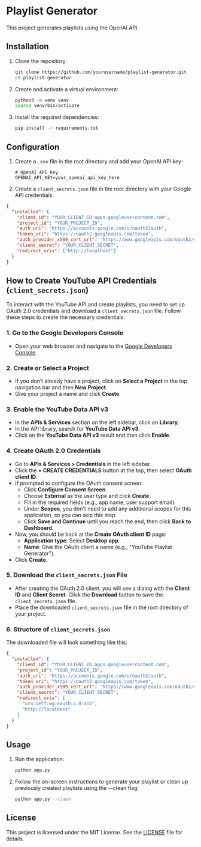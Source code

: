 # Playlist Generator

This project generates playlists using the OpenAI API.

## Installation

1. Clone the repository:
    ```sh
    git clone https://github.com/yourusername/playlist-generator.git
    cd playlist-generator
    ```

2. Create and activate a virtual environment:
    ```sh
    python3 -m venv venv
    source venv/bin/activate
    ```

3. Install the required dependencies:
    ```sh
    pip install -r requirements.txt
    ```

## Configuration

1. Create a `.env` file in the root directory and add your OpenAI API key:
    ```dotenv
    # OpenAI API Key
    OPENAI_API_KEY=your_openai_api_key_here
    ```

2. Create a `client_secrets.json` file in the root directory with your Google API credentials:
```json
{
  "installed": {
    "client_id": "YOUR_CLIENT_ID.apps.googleusercontent.com",
    "project_id": "YOUR_PROJECT_ID",
    "auth_uri": "https://accounts.google.com/o/oauth2/auth",
    "token_uri": "https://oauth2.googleapis.com/token",
    "auth_provider_x509_cert_url": "https://www.googleapis.com/oauth2/v1/certs",
    "client_secret": "YOUR_CLIENT_SECRET",
    "redirect_uris": ["http://localhost"]
  }
}
```

## How to Create YouTube API Credentials (`client_secrets.json`)

To interact with the YouTube API and create playlists, you need to set up OAuth 2.0 credentials and download a `client_secrets.json` file. Follow these steps to create the necessary credentials:

### 1. Go to the Google Developers Console
- Open your web browser and navigate to the [Google Developers Console](https://console.cloud.google.com/).

### 2. Create or Select a Project
- If you don’t already have a project, click on **Select a Project** in the top navigation bar and then **New Project**.
- Give your project a name and click **Create**.

### 3. Enable the YouTube Data API v3
- In the **APIs & Services** section on the left sidebar, click on **Library**.
- In the API library, search for **YouTube Data API v3**.
- Click on the **YouTube Data API v3** result and then click **Enable**.

### 4. Create OAuth 2.0 Credentials
- Go to **APIs & Services > Credentials** in the left sidebar.
- Click the **+ CREATE CREDENTIALS** button at the top, then select **OAuth client ID**.
- If prompted to configure the OAuth consent screen:
  - Click **Configure Consent Screen**.
  - Choose **External** as the user type and click **Create**.
  - Fill in the required fields (e.g., app name, user support email).
  - Under **Scopes**, you don't need to add any additional scopes for this application, so you can skip this step.
  - Click **Save and Continue** until you reach the end, then click **Back to Dashboard**.
- Now, you should be back at the **Create OAuth client ID** page:
  - **Application type**: Select **Desktop app**.
  - **Name**: Give the OAuth client a name (e.g., "YouTube Playlist Generator").
- Click **Create**.

### 5. Download the `client_secrets.json` File
- After creating the OAuth 2.0 client, you will see a dialog with the **Client ID** and **Client Secret**. Click the **Download** button to save the `client_secrets.json` file.
- Place the downloaded `client_secrets.json` file in the root directory of your project.

### 6. Structure of `client_secrets.json`
The downloaded file will look something like this:

```json
{
  "installed": {
    "client_id": "YOUR_CLIENT_ID.apps.googleusercontent.com",
    "project_id": "YOUR_PROJECT_ID",
    "auth_uri": "https://accounts.google.com/o/oauth2/auth",
    "token_uri": "https://oauth2.googleapis.com/token",
    "auth_provider_x509_cert_url": "https://www.googleapis.com/oauth2/v1/certs",
    "client_secret": "YOUR_CLIENT_SECRET",
    "redirect_uris": [
      "urn:ietf:wg:oauth:2.0:oob",
      "http://localhost"
    ]
  }
}
```

## Usage

1. Run the application:
    ```sh
    python app.py
    ```
2. Follow the on-screen instructions to generate your playlist or clean up previously created playlists using the --clean flag:
    ```sh
    python app.py --clean
    ```

## License

This project is licensed under the MIT License. See the [LICENSE](LICENSE) file for details.
